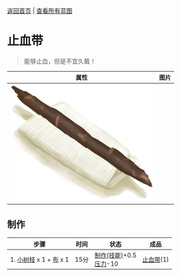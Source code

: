 [返回首页](index.md)   |  [查看所有蓝图](blueprint.md)
# 止血带  
> 能够止血，但是不宜久戴！  
  
  属性  |   图片   
 ----  |  ----:   
   |  ![](Sprite/Tourniquet.png)   
  
## 制作  
步骤  |  时间  |  状态  |  成品  
----  |  ----  |  ----  |  ----  
1. [小树枝](Sticks.md) x 1 + [布](Cloth.md) x 1  |  15分  |  [制作(技能)](Skill_Crafting.md)+0.5<br>[压力](Stress.md)-10  |  [止血带](Tourniquet.md)(1)  
